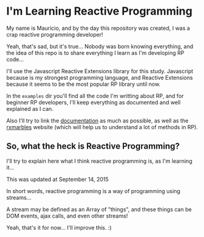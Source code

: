# I'm Learning Reactive Programming

My name is Mauricio, and by the day this repository was created, I was a crap reactive programming developer!

Yeah, that's sad, but it's true... Nobody was born knowing everything, and the idea of this repo is to share everything I learn as I'm developing RP code...

I'll use the Javascript Reactive Extensions library for this study. Javascript because is my strongest programming language, and Reactive Extensions because it seems to be the most popular RP library until now.

In the `examples` dir you'll find all the code I'm writting about RP, and for beginner RP developers, I'll keep everything as documented and well explained as I can.

Also I'll try to link the [documentation](https://github.com/Reactive-Extensions/RxJS/tree/master/doc) as much as possible, as well as the [rxmarbles](http://rxmarbles.com) website (which will help us to understand a lot of methods in RP).

## So, what the heck is Reactive Programming?

I'll try to explain here what I think reactive programming is, as I'm learning it...

This was updated at September 14, 2015

In short words, reactive programming is a way of programming using streams...

A stream may be defined as an Array of "things", and these things can be DOM events, ajax calls, and even other streams!

Yeah, that's it for now... I'll improve this. :)

